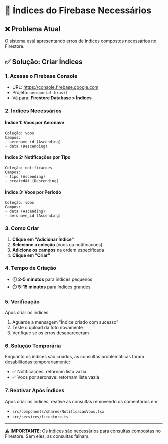 # 🔧 Índices do Firebase Necessários

## ❌ **Problema Atual**
O sistema está apresentando erros de índices compostos necessários no Firestore.

## ✅ **Solução: Criar Índices**

### **1. Acesse o Firebase Console**
- URL: https://console.firebase.google.com
- Projeto: `aeroportal-brasil`
- Vá para: **Firestore Database > Índices**

### **2. Índices Necessários**

#### **Índice 1: Voos por Aeronave**
```
Coleção: voos
Campos:
- aeronave_id (Ascending)
- data (Descending)
```

#### **Índice 2: Notificações por Tipo**
```
Coleção: notificacoes
Campos:
- tipo (Ascending)
- createdAt (Descending)
```

#### **Índice 3: Voos por Período**
```
Coleção: voos
Campos:
- data (Ascending)
- aeronave_id (Ascending)
```

### **3. Como Criar**

1. **Clique em "Adicionar Índice"**
2. **Selecione a coleção** (voos ou notificacoes)
3. **Adicione os campos** na ordem especificada
4. **Clique em "Criar"**

### **4. Tempo de Criação**
- ⏱️ **2-5 minutos** para índices pequenos
- ⏱️ **5-15 minutos** para índices grandes

### **5. Verificação**
Após criar os índices:
1. Aguarde a mensagem "Índice criado com sucesso"
2. Teste o upload da foto novamente
3. Verifique se os erros desapareceram

### **6. Solução Temporária**
Enquanto os índices são criados, as consultas problemáticas foram desabilitadas temporariamente:
- ✅ Notificações: retornam lista vazia
- ✅ Voos por aeronave: retornam lista vazia

### **7. Reativar Após Índices**
Após criar os índices, reative as consultas removendo os comentários em:
- `src/components/shared/NotificacaoVoos.tsx`
- `src/services/firestore.ts`

---

**⚠️ IMPORTANTE**: Os índices são necessários para consultas compostas no Firestore. Sem eles, as consultas falham. 